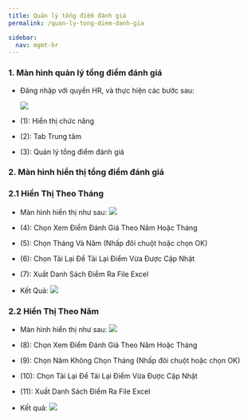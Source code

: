 ```yaml
---
title: Quản lý tổng điểm đánh giá
permalink: /quan-ly-tong-diem-danh-gia

sidebar:
  nav: mgmt-hr
---
```

### **1. Màn hình quản lý tổng điểm đánh giá**
  * Đăng nhập với quyền HR, và thực hiện các bước sau:

    ![](assets/evaluationtotalscoremanager/evlTotalScoreManager.png)

  * (1): Hiển thị chức năng
  * (2): Tab Trung tâm
  * (3): Quản lý tổng điểm đánh giá
    

### **2. Màn hình hiển thị tổng điểm đánh giá**
  ### **2.1 Hiển Thị Theo Tháng**
  * Màn hình hiển thị như sau:
  ![](assets/evaluationtotalscoremanager/evlTotalScoreByMonth.png)
    

  * (4): Chọn Xem Điểm Đánh Giá Theo Năm Hoặc Tháng
  * (5): Chọn Tháng Và Năm (Nhấp đôi chuột hoặc chọn OK)
  * (6): Chọn Tải Lại Để Tải Lại Điểm Vừa Được Cập Nhật
  * (7): Xuất Danh Sách Điểm Ra File Excel
  * Kết Quả:
![](assets/evaluationtotalscoremanager/evlMonthScore.png)

  
  ### **2.2 Hiển Thị Theo Năm**
  * Màn hình hiển thị như sau:
  ![](assets/evaluationtotalscoremanager/evlTotalScoreByYear.png)

  * (8): Chọn Xem Điểm Đánh Giá Theo Năm Hoặc Tháng
  * (9): Chọn Năm Không Chọn Tháng (Nhấp đôi chuột hoặc chọn OK)
  * (10): Chọn Tải Lại Để Tải Lại Điểm Vừa Được Cập Nhật
  * (11): Xuất Danh Sách Điểm Ra File Excel
  * Kết quả:
![](assets/evaluationtotalscoremanager/evlYearScore.png)

